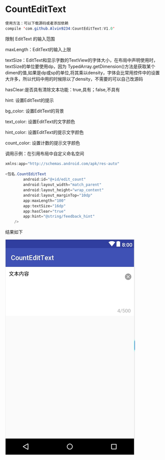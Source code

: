 # CountEditText

```Java
使用方法：可以下载源码或者添加依赖
compile 'com.github.Alvin9234:CountEditText:V1.0'
```


限制 EditText 的输入范围

maxLength：EditText的输入上限

textSize：EditText和显示字数的TextView的字体大小，在布局中声明使用时，textSize的单位要使用dp，因为 TypedArray.getDimension()方法是获取某个dimen的值,如果是dp或sp的单位,将其乘以density，字体会比常用控件中的设置大许多，所以代码中用的时候除以了density，不需要的可以自己改源码

hasClear:是否具有清除文本功能：true,具有；false,不具有

hint: 设置EditText的提示

bg_color: 设置EditText的背景

text_color: 设置EditText的文字颜色

hint_color: 设置EditText的提示文字颜色

count_color: 设置计数的提示文字颜色

调用示例：在引用布局中自定义命名空间
```Java
xmlns:app="http://schemas.android.com/apk/res-auto"

<包名.CountEditText
    	android:id="@+id/edit_count"
        android:layout_width="match_parent"
        android:layout_height="wrap_content"
        android:layout_marginTop="10dp"
        app:maxLength="100"
        app:textSize="16dp"
        app:hasClear="true"
        app:hint="@string/feedback_hint"
    />
```

结果如下


![image](https://github.com/Alvin9234/CountEditText/blob/master/screenshoot/preview.jpg)
